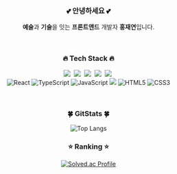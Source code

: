 

<div align="center">
  
<h3>💕 안녕하세요 💕</h3>
  <p><strong>예술</strong>과 <strong>기술</strong>을 잇는 <strong>프론트앤드</strong> 개발자 <strong>홍재연</strong>입니다.</p>
<br/>

<h3>🔥 Tech Stack 🔥</h3>
  <p>
    <img src="https://img.shields.io/badge/Python-3766AB?style=flat-square&logo=Python&logoColor=white"/></a>&nbsp 
    <img src="https://img.shields.io/badge/Java-007396?style=flat-square&logo=Java&logoColor=white"/></a>&nbsp 
    <img src="https://img.shields.io/badge/C++-00599C?style=flat-square&logo=C%2B%2B&logoColor=white"/></a>&nbsp 
    <img src="https://img.shields.io/badge/SpringBoot-6DB33F?style=flat-square&logo=Spring&logoColor=white"/></a>&nbsp 
    <img src="https://img.shields.io/badge/Mysql-E6B91E?style=flat-square&logo=MySql&logoColor=white"/></a>&nbsp 
    <br/>
    <img src="https://img.shields.io/badge/React-61DAFB?style=for-the-badge&logo=React&logoColor=black" alt="React"/> 
    <img src="https://img.shields.io/badge/TypeScript-3178C6?style=for-the-badge&logo=TypeScript&logoColor=white" alt="TypeScript"/> 
    <img src="https://img.shields.io/badge/JavaScript-F7DF1E?style=for-the-badge&logo=JavaScript&logoColor=black" alt="JavaScript"/> 
    <img src="https://img.shields.io/badge/Tailwind CSS-06B6D4?style=for-the-badge&logo=Tailwind CSS&logoColor=white"/> 
    <img src="https://img.shields.io/badge/HTML5-E34F26?style=for-the-badge&logo=HTML5&logoColor=white" alt="HTML5"/>
    <img src="https://img.shields.io/badge/CSS3-1572B6?style=for-the-badge&logo=CSS3&logoColor=white" alt="CSS3"/>
  </p>
<br/>
<h3>🍀 GitStats 🍀</h3>

![Top Langs](https://github-readme-stats.vercel.app/api/top-langs/?username=HongJaeyeon&layout=compact&theme=dark) 
<br/>
<h3>⭐️ Ranking ⭐️</h3>

[![Solved.ac Profile](http://mazassumnida.wtf/api/v2/generate_badge?boj=ddrrff)](https://solved.ac/ddrrff/)


</div>
